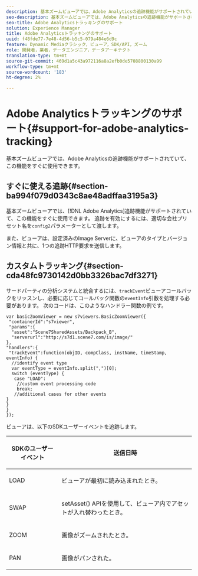 ```yaml
---
description: 基本ズームビューアでは、Adobe Analyticsの追跡機能がサポートされていて、この機能をすぐに使用できます。
seo-description: 基本ズームビューアでは、Adobe Analyticsの追跡機能がサポートされていて、この機能をすぐに使用できます。
seo-title: Adobe Analyticsトラッキングのサポート
solution: Experience Manager
title: Adobe Analyticsトラッキングのサポート
uuid: f48fde77-7e48-4d56-b5c5-079a484e6d9c
feature: Dynamic Mediaクラシック，ビューア，SDK/API，ズーム
role: 開発者，業者，データエンジニア，データアーキテクト
translation-type: tm+mt
source-git-commit: 469d1a5c43a972116a8a2efb0de5708800130a99
workflow-type: tm+mt
source-wordcount: '183'
ht-degree: 2%

---
```



# Adobe Analyticsトラッキングのサポート{#support-for-adobe-analytics-tracking}

基本ズームビューアでは、Adobe Analyticsの追跡機能がサポートされていて、この機能をすぐに使用できます。

## すぐに使える追跡{#section-ba994f079d0343c8ae48adffaa3195a3}

基本ズームビューアでは、[!DNL Adobe Analytics]追跡機能がサポートされていて、この機能をすぐに使用できます。 追跡を有効にするには、適切な会社プリセット名を`config2`パラメーターとして渡します。

また、ビューアは、設定済みのImage Serverに、ビューアのタイプとバージョン情報と共に、1つの追跡HTTP要求を送信します。

## カスタムトラッキング{#section-cda48fc9730142d0bb3326bac7df3271}

サードパーティの分析システムと統合するには、`trackEvent`ビューアコールバックをリッスンし、必要に応じてコールバック関数の`eventInfo`引数を処理する必要があります。 次のコードは、このようなハンドラー関数の例です。

```
var basicZoomViewer = new s7viewers.BasicZoomViewer({ 
 "containerId":"s7viewer", 
 "params":{ 
  "asset":"Scene7SharedAssets/Backpack_B", 
  "serverurl":"http://s7d1.scene7.com/is/image/" 
}, 
"handlers":{ 
 "trackEvent":function(objID, compClass, instName, timeStamp, eventInfo) { 
  //identify event type 
  var eventType = eventInfo.split(",")[0]; 
  switch (eventType) { 
   case "LOAD": 
    //custom event processing code 
    break; 
   //additional cases for other events 
} 
} 
} 
});
```

ビューアは、以下のSDKユーザーイベントを追跡します。

<table id="table_5D090E6614974D968E1A93B5727D859C"> 
 <thead> 
  <tr> 
   <th colname="col1" class="entry"> <p>SDKのユーザーイベント </p> </th> 
   <th colname="col2" class="entry"> <p>送信日時 </p> </th> 
  </tr> 
 </thead>
 <tbody> 
  <tr> 
   <td colname="col1"> <p> <span class="codeph"> LOAD </span> </p> </td> 
   <td colname="col2"> <p>ビューアが最初に読み込まれたとき。 </p> </td> 
  </tr> 
  <tr> 
   <td colname="col1"> <p> <span class="codeph"> SWAP </span> </p> </td> 
   <td colname="col2"> <p><span class="codeph"> setAsset() </span> APIを使用して、ビューア内でアセットが入れ替わったとき。 </p> </td> 
  </tr> 
  <tr> 
   <td colname="col1"> <p> <span class="codeph"> ZOOM </span> </p> </td> 
   <td colname="col2"> <p> 画像がズームされたとき。 </p> </td> 
  </tr> 
  <tr> 
   <td colname="col1"> <p> <span class="codeph"> PAN </span> </p> </td> 
   <td colname="col2"> <p>画像がパンされた。 </p> </td> 
  </tr> 
 </tbody> 
</table>

